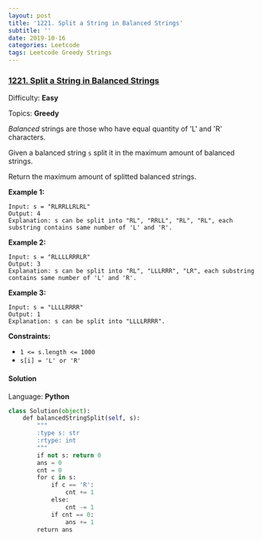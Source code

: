 ```yaml
---
layout: post
title: '1221. Split a String in Balanced Strings'
subtitle: ''
date: 2019-10-16
categories: Leetcode
tags: Leetcode Greedy Strings
---
```

### [1221\. Split a String in Balanced Strings](https://leetcode.com/problems/split-a-string-in-balanced-strings/)

Difficulty: **Easy**

Topics: **Greedy**

_Balanced_ strings are those who have equal quantity of 'L' and 'R' characters.

Given a balanced string `s` split it in the maximum amount of balanced strings.

Return the maximum amount of splitted balanced strings.

**Example 1:**

```
Input: s = "RLRRLLRLRL"
Output: 4
Explanation: s can be split into "RL", "RRLL", "RL", "RL", each substring contains same number of 'L' and 'R'.
```

**Example 2:**

```
Input: s = "RLLLLRRRLR"
Output: 3
Explanation: s can be split into "RL", "LLLRRR", "LR", each substring contains same number of 'L' and 'R'.
```

**Example 3:**

```
Input: s = "LLLLRRRR"
Output: 1
Explanation: s can be split into "LLLLRRRR".
```

**Constraints:**

*   `1 <= s.length <= 1000`
*   `s[i] = 'L' or 'R'`


#### Solution

Language: **Python**

```python
class Solution(object):
    def balancedStringSplit(self, s):
        """
        :type s: str
        :rtype: int
        """
        if not s: return 0
        ans = 0
        cnt = 0
        for c in s:
            if c == 'R':
                cnt += 1
            else:
                cnt -= 1
            if cnt == 0:
                ans += 1
        return ans
            
```